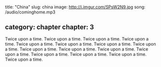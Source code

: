 title: "China"
slug: china
image: http://i.imgur.com/SPsW2N9.jpg
song: /audio/cominghome.mp3

category: chapter
chapter: 3
---

Twice upon a time. Twice upon a time. Twice upon a time. Twice upon a time.
Twice upon a time. Twice upon a time. Twice upon a time. Twice upon a time.
Twice upon a time. Twice upon a time. Twice upon a time. Twice upon a time.
Twice upon a time. Twice upon a time. Twice upon a time. Twice upon a time.
